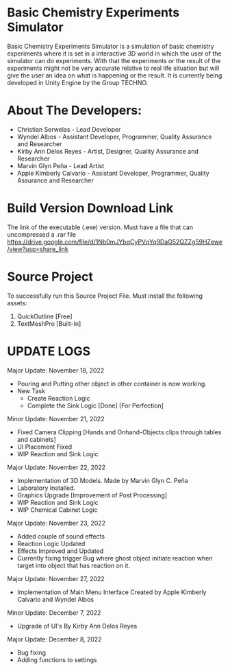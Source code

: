 # Basic Chemistry Experiments Simulator

Basic Chemistry Experiments Simulator is a simulation of basic chemistry experiments where it is set in a interactive 3D world in which the user of the simulator can do experiments. With that the experiments or the result of the experiments might not be very accurate relative to real life situation but will give the user an idea on what is happening or the result. It is currently being developed in Unity Engine by the Group TECHNO.

# About The Developers:
  - Christian Serwelas            - Lead Developer
  - Wyndel Albos                  - Assistant Developer, Programmer, Quality Assurance and Researcher
  - Kirby Ann Delos Reyes         - Artist, Designer, Quality Assurance and Researcher
  - Marvin Glyn Peña              - Lead Artist
  - Apple Kimberly Calvario       - Assistant Developer, Programmer, Quality Assurance and Researcher

# Build Version Download Link
The link of the executable (.exe) version. Must have a file that can uncompressed a .rar file
https://drive.google.com/file/d/1Nb0mJYbqCyPVqYq9DaG52QZZg59HZewe/view?usp=share_link

# Source Project
To successfully run this Source Project File. Must install the following assets:
1. QuickOutline [Free]
2. TextMeshPro [Built-In]

# UPDATE LOGS

Major Update: November 18, 2022
  - Pouring and Putting other object in other container is now working.
  - New Task
       - Create Reaction Logic
       - Complete the Sink Logic [Done] [For Perfection]

Minor Update: November 21, 2022
  - Fixed Camera Clipping [Hands and Onhand-Objects clips through tables and cabinets] 
  - UI Placement Fixed
  - WIP Reaction and Sink Logic
 
Major Update: November 22, 2022
  - Implementation of 3D Models. Made by Marvin Glyn C. Peña 
  - Laboratory Installed.
  - Graphics Upgrade [Improvement of Post Processing]
  - WIP Reaction and Sink Logic
  - WIP Chemical Cabinet Logic

Major Update: November 23, 2022
  - Added couple of sound effects
  - Reaction Logic Updated
  - Effects Improved and Updated
  - Currently fixing trigger Bug where ghost object initiate reaction when target into object that has reaction on it.
  
Major Update: November 27, 2022
  - Implementation of Main Menu Interface Created by Apple Kimberly Calvario and Wyndel Albos
  
Minor Update: December 7, 2022
  - Upgrade of UI's By Kirby Ann Delos Reyes
  
Major Update: December 8, 2022
  - Bug fixing
  - Adding functions to settings
